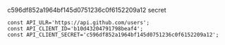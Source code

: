 c596df852a1964bf145d0751236c0f6152209a12 secret

    const API_ULR='https://api.github.com/users';
    const API_CLIENT_ID='b10d43204791798beaf4';
    const API_CLIENT_SECRET='c596df852a1964bf145d0751236c0f6152209a12';
